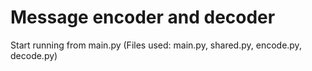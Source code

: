 # Message encoder and decoder

Start running from main.py
(Files used: main.py, shared.py, encode.py, decode.py)
